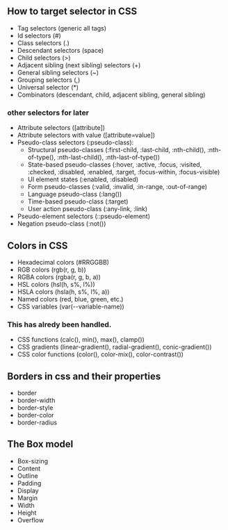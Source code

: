 ## How to target selector in CSS
* Tag selectors (generic all tags)
* Id selectors (#)
* Class selectors (.)
* Descendant selectors (space)
* Child selectors (>)
* Adjacent sibling (next sibling) selectors (+)
* General sibling selectors (~)
* Grouping selectors (,)
* Universal selector (*)
* Combinators (descendant, child, adjacent sibling, general sibling)

### other selectors for later
* Attribute selectors ([attribute])
* Attribute selectors with value ([attribute=value])
* Pseudo-class selectors (:pseudo-class): 
  * Structural pseudo-classes (:first-child, :last-child, :nth-child(), :nth-of-type(), :nth-last-child(), :nth-last-of-type())
  * State-based pseudo-classes (:hover, :active, :focus, :visited, :checked, :disabled, :enabled, :target, :focus-within,
  :focus-visible)
  * UI element states (:enabled, :disabled)
  * Form pseudo-classes (:valid, :invalid, :in-range, :out-of-range)
  * Language pseudo-class (:lang())
  * Time-based pseudo-class (:target)
  * User action pseudo-class (:any-link, :link)
* Pseudo-element selectors (::pseudo-element)
* Negation pseudo-class (:not())

## Colors in CSS
* Hexadecimal colors (#RRGGBB)
* RGB colors (rgb(r, g, b))
* RGBA colors (rgba(r, g, b, a))
* HSL colors (hsl(h, s%, l%))
* HSLA colors (hsla(h, s%, l%, a))
* Named colors (red, blue, green, etc.)
* CSS variables (var(--variable-name))

### This has alredy been handled.
* CSS functions (calc(), min(), max(), clamp())
* CSS gradients (linear-gradient(), radial-gradient(), conic-gradient())
* CSS color functions (color(), color-mix(), color-contrast())

## Borders in css and their properties
* border
* border-width
* border-style
* border-color
* border-radius

## The Box model
* Box-sizing
* Content
* Outline
* Padding
* Display
* Margin
* Width
* Height
* Overflow
